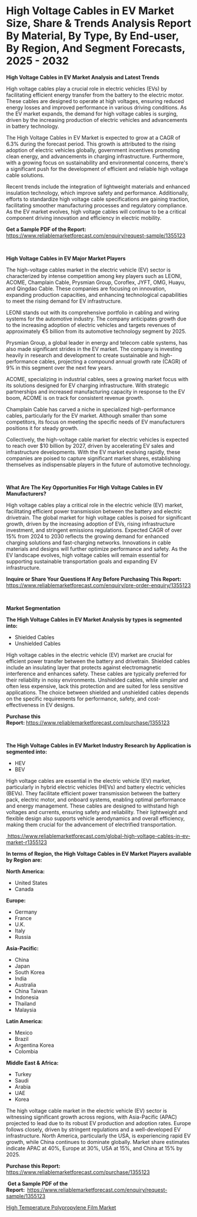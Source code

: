 <p><h1>High Voltage Cables in EV Market Size, Share & Trends Analysis Report By Material, By Type, By End-user, By Region, And Segment Forecasts, 2025 - 2032</h1></p><p><strong>High Voltage Cables in EV Market Analysis and Latest Trends</strong></p>
<p><p>High voltage cables play a crucial role in electric vehicles (EVs) by facilitating efficient energy transfer from the battery to the electric motor. These cables are designed to operate at high voltages, ensuring reduced energy losses and improved performance in various driving conditions. As the EV market expands, the demand for high voltage cables is surging, driven by the increasing production of electric vehicles and advancements in battery technology.</p><p>The High Voltage Cables in EV Market is expected to grow at a CAGR of 6.3% during the forecast period. This growth is attributed to the rising adoption of electric vehicles globally, government incentives promoting clean energy, and advancements in charging infrastructure. Furthermore, with a growing focus on sustainability and environmental concerns, there's a significant push for the development of efficient and reliable high voltage cable solutions. </p><p>Recent trends include the integration of lightweight materials and enhanced insulation technology, which improve safety and performance. Additionally, efforts to standardize high voltage cable specifications are gaining traction, facilitating smoother manufacturing processes and regulatory compliance. As the EV market evolves, high voltage cables will continue to be a critical component driving innovation and efficiency in electric mobility.</p></p>
<p><strong>Get a Sample PDF of the Report:&nbsp;</strong> <a href="https://www.reliablemarketforecast.com/enquiry/request-sample/1355123?utm_campaign=3099&utm_medium=2&utm_source=Github&utm_content=ia&utm_term=03042025&utm_id=high-voltage-cables-in-ev">https://www.reliablemarketforecast.com/enquiry/request-sample/1355123</a></p>
<p>&nbsp;</p>
<p><strong>High Voltage Cables in EV Major Market Players</strong></p>
<p><p>The high-voltage cables market in the electric vehicle (EV) sector is characterized by intense competition among key players such as LEONI, ACOME, Champlain Cable, Prysmian Group, Coroflex, JYFT, OMG, Huayu, and Qingdao Cable. These companies are focusing on innovation, expanding production capacities, and enhancing technological capabilities to meet the rising demand for EV infrastructure.</p><p>LEONI stands out with its comprehensive portfolio in cabling and wiring systems for the automotive industry. The company anticipates growth due to the increasing adoption of electric vehicles and targets revenues of approximately €5 billion from its automotive technology segment by 2025.</p><p>Prysmian Group, a global leader in energy and telecom cable systems, has also made significant strides in the EV market. The company is investing heavily in research and development to create sustainable and high-performance cables, projecting a compound annual growth rate (CAGR) of 9% in this segment over the next few years.</p><p>ACOME, specializing in industrial cables, sees a growing market focus with its solutions designed for EV charging infrastructure. With strategic partnerships and increased manufacturing capacity in response to the EV boom, ACOME is on track for consistent revenue growth.</p><p>Champlain Cable has carved a niche in specialized high-performance cables, particularly for the EV market. Although smaller than some competitors, its focus on meeting the specific needs of EV manufacturers positions it for steady growth.</p><p>Collectively, the high-voltage cable market for electric vehicles is expected to reach over $10 billion by 2027, driven by accelerating EV sales and infrastructure developments. With the EV market evolving rapidly, these companies are poised to capture significant market shares, establishing themselves as indispensable players in the future of automotive technology.</p></p>
<p>&nbsp;</p>
<p><strong>What Are The Key Opportunities For High Voltage Cables in EV Manufacturers?</strong></p>
<p><p>High voltage cables play a critical role in the electric vehicle (EV) market, facilitating efficient power transmission between the battery and electric drivetrain. The global market for high voltage cables is poised for significant growth, driven by the increasing adoption of EVs, rising infrastructure investment, and stringent emissions regulations. Expected CAGR of over 15% from 2024 to 2030 reflects the growing demand for enhanced charging solutions and fast-charging networks. Innovations in cable materials and designs will further optimize performance and safety. As the EV landscape evolves, high voltage cables will remain essential for supporting sustainable transportation goals and expanding EV infrastructure.</p></p>
<p><strong>Inquire or Share Your Questions If Any Before Purchasing This Report:</strong> <a href="https://www.reliablemarketforecast.com/enquiry/pre-order-enquiry/1355123?utm_campaign=3099&utm_medium=2&utm_source=Github&utm_content=ia&utm_term=03042025&utm_id=high-voltage-cables-in-ev">https://www.reliablemarketforecast.com/enquiry/pre-order-enquiry/1355123</a></p>
<p>&nbsp;</p>
<p><strong>Market Segmentation</strong></p>
<p><strong>The High Voltage Cables in EV Market Analysis by types is segmented into:</strong></p>
<p><ul><li>Shielded Cables</li><li>Unshielded Cables</li></ul></p>
<p><p>High voltage cables in the electric vehicle (EV) market are crucial for efficient power transfer between the battery and drivetrain. Shielded cables include an insulating layer that protects against electromagnetic interference and enhances safety. These cables are typically preferred for their reliability in noisy environments. Unshielded cables, while simpler and often less expensive, lack this protection and are suited for less sensitive applications. The choice between shielded and unshielded cables depends on the specific requirements for performance, safety, and cost-effectiveness in EV designs.</p></p>
<p><strong>Purchase this Report:&nbsp;</strong><a href="https://www.reliablemarketforecast.com/purchase/1355123?utm_campaign=3099&utm_medium=2&utm_source=Github&utm_content=ia&utm_term=03042025&utm_id=high-voltage-cables-in-ev">https://www.reliablemarketforecast.com/purchase/1355123</a></p>
<p>&nbsp;</p>
<p><strong>The High Voltage Cables in EV Market Industry Research by Application is segmented into:</strong></p>
<p><ul><li>HEV</li><li>BEV</li></ul></p>
<p><p>High voltage cables are essential in the electric vehicle (EV) market, particularly in hybrid electric vehicles (HEVs) and battery electric vehicles (BEVs). They facilitate efficient power transmission between the battery pack, electric motor, and onboard systems, enabling optimal performance and energy management. These cables are designed to withstand high voltages and currents, ensuring safety and reliability. Their lightweight and flexible design also supports vehicle aerodynamics and overall efficiency, making them crucial for the advancement of electrified transportation.</p></p>
<p><a href="https://www.reliablemarketforecast.com/global-high-voltage-cables-in-ev-market-r1355123?utm_campaign=3099&utm_medium=2&utm_source=Github&utm_content=ia&utm_term=03042025&utm_id=high-voltage-cables-in-ev">&nbsp;https://www.reliablemarketforecast.com/global-high-voltage-cables-in-ev-market-r1355123</a></p>
<p><strong>In terms of Region, the High Voltage Cables in EV Market Players available by Region are:</strong></p>
<p>
    <p> <strong> North America: </strong>
        <ul>
            <li>United States</li>
            <li>Canada</li>
        </ul>
        </p> 
    <p> <strong> Europe: </strong>
        <ul>
            <li>Germany</li>
            <li>France</li>
            <li>U.K.</li>
            <li>Italy</li>
            <li>Russia</li>
        </ul>
        </p> 
    <p> <strong> Asia-Pacific: </strong>
        <ul>
            <li>China</li>
            <li>Japan</li>
            <li>South Korea</li>
            <li>India</li>
            <li>Australia</li>
            <li>China Taiwan</li>
            <li>Indonesia</li>
            <li>Thailand</li>
            <li>Malaysia</li>
        </ul>
        </p> 
    <p> <strong> Latin America: </strong>
        <ul>
            <li>Mexico</li>
            <li>Brazil</li>
            <li>Argentina Korea</li>
            <li>Colombia</li>
        </ul>
        </p> 
    <p> <strong> Middle East & Africa: </strong>
        <ul>
            <li>Turkey</li>
            <li>Saudi</li>
            <li>Arabia</li>
            <li>UAE</li>
            <li>Korea</li>
        </ul>
    </p>
    </p>
<p><p>The high voltage cable market in the electric vehicle (EV) sector is witnessing significant growth across regions, with Asia-Pacific (APAC) projected to lead due to its robust EV production and adoption rates. Europe follows closely, driven by stringent regulations and a well-developed EV infrastructure. North America, particularly the USA, is experiencing rapid EV growth, while China continues to dominate globally. Market share estimates indicate APAC at 40%, Europe at 30%, USA at 15%, and China at 15% by 2025.</p></p>
<p><strong>Purchase this Report: </strong><a href="https://www.reliablemarketforecast.com/purchase/1355123?utm_campaign=3099&utm_medium=2&utm_source=Github&utm_content=ia&utm_term=03042025&utm_id=high-voltage-cables-in-ev">https://www.reliablemarketforecast.com/purchase/1355123</a></p>
<p>&nbsp;<strong>Get a Sample PDF of the Report:&nbsp;&nbsp;</strong><a href="https://www.reliablemarketforecast.com/enquiry/request-sample/1355123?utm_campaign=3099&utm_medium=2&utm_source=Github&utm_content=ia&utm_term=03042025&utm_id=high-voltage-cables-in-ev">https://www.reliablemarketforecast.com/enquiry/request-sample/1355123</a></p>
<p><strong></strong></p>
<p><p><a href="https://github.com/saeiddaemo/Market-Research-Report-List-1/blob/main/high-temperature-polypropylene-film-market.md?utm_campaign=3099&utm_medium=2&utm_source=Github&utm_content=ia&utm_term=03042025&utm_id=high-voltage-cables-in-ev">High Temperature Polypropylene Film Market</a></p></p>